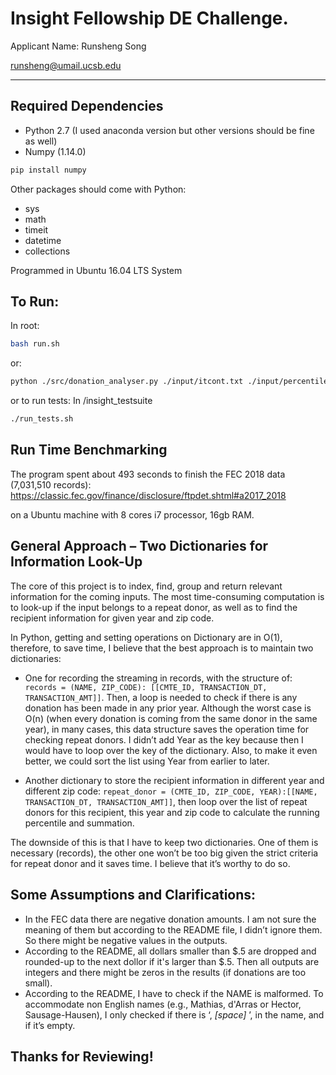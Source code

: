 # Insight Fellowship DE Challenge.
Applicant Name: Runsheng Song

runsheng@umail.ucsb.edu

----

## Required Dependencies
* Python 2.7 (I used anaconda version but other versions should be fine as well)
* Numpy (1.14.0)

```bash
pip install numpy
```

Other packages should come with Python:
* sys
* math
* timeit
* datetime
* collections

Programmed in Ubuntu 16.04 LTS System

## To Run:

In root:
```bash
bash run.sh
```
or:
```bash
python ./src/donation_analyser.py ./input/itcont.txt ./input/percentile.txt ./output/repeat_donors.txt
```

or to run tests:
In /insight_testsuite
```bash
./run_tests.sh
```

## Run Time Benchmarking
The program spent about 493 seconds to finish the FEC 2018 data (7,031,510 records): https://classic.fec.gov/finance/disclosure/ftpdet.shtml#a2017_2018

on a Ubuntu machine with 8 cores i7 processor, 16gb RAM.

## General Approach – Two Dictionaries for Information Look-Up

The core of this project is to index, find, group and return relevant information for the coming inputs. The most time-consuming computation is to look-up if the input belongs to a repeat donor, as well as to find the recipient information for given year and zip code.

In Python, getting and setting operations on Dictionary are in O(1), therefore, to save time, I believe that the best approach is to maintain two dictionaries: 

* One for recording the streaming in records, with the structure of: ```records = (NAME, ZIP_CODE): [[CMTE_ID, TRANSACTION_DT, TRANSACTION_AMT]]```. Then, a loop is needed to check if there is any donation has been made in any prior year. Although the worst case is O(n) (when every donation is coming from the same donor in the same year), in many cases, this data structure saves the operation time for checking repeat donors. I didn’t add Year as the key because then I would have to loop over the key of the dictionary. Also, to make it even better, we could sort the list using Year from earlier to later.

* Another dictionary to store the recipient information in different year and different zip code: ```repeat_donor = (CMTE_ID, ZIP_CODE, YEAR):[[NAME, TRANSACTION_DT, TRANSACTION_AMT]]```, then loop over the list of repeat donors for this recipient, this year and zip code to calculate the running percentile and summation.

The downside of this is that I have to keep two dictionaries. One of them is necessary (records), the other one won’t be too big given the strict criteria for repeat donor and it saves time. I believe that it’s worthy to do so.
 
## Some Assumptions and Clarifications:
* In the FEC data there are negative donation amounts. I am not sure the meaning of them but according to the README file, I didn’t ignore them. So there might be negative values in the outputs.
* According to the README, all dollars smaller than $.5 are dropped and rounded-up to the next dollor if it's larger than $.5. Then all outputs are integers and there might be zeros in the results (if donations are too small).
* According to the README, I have to check if the NAME is malformed. To accommodate non English names (e.g., Mathias, d'Arras or Hector, Sausage-Hausen), I only checked if there is ‘, _[space]_ ’, in the name, and if it’s empty.

## Thanks for Reviewing!

